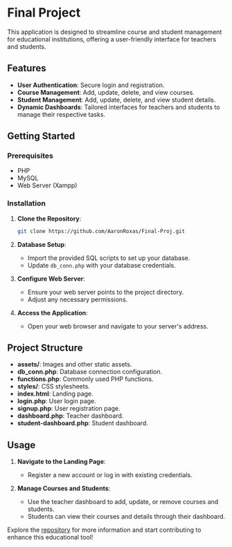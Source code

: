 # Final Project

This application is designed to streamline course and student management for educational institutions, offering a user-friendly interface for teachers and students.

## Features

- **User Authentication**: Secure login and registration.
- **Course Management**: Add, update, delete, and view courses.
- **Student Management**: Add, update, delete, and view student details.
- **Dynamic Dashboards**: Tailored interfaces for teachers and students to manage their respective tasks.

## Getting Started

### Prerequisites

- PHP
- MySQL
- Web Server (Xampp)

### Installation

1. **Clone the Repository**:
   ```sh
   git clone https://github.com/AaronRoxas/Final-Proj.git
   ```
2. **Database Setup**:
   - Import the provided SQL scripts to set up your database.
   - Update `db_conn.php` with your database credentials.

3. **Configure Web Server**:
   - Ensure your web server points to the project directory.
   - Adjust any necessary permissions.

4. **Access the Application**:
   - Open your web browser and navigate to your server's address.

## Project Structure

- **assets/**: Images and other static assets.
- **db_conn.php**: Database connection configuration.
- **functions.php**: Commonly used PHP functions.
- **styles/**: CSS stylesheets.
- **index.html**: Landing page.
- **login.php**: User login page.
- **signup.php**: User registration page.
- **dashboard.php**: Teacher dashboard.
- **student-dashboard.php**: Student dashboard.

## Usage

1. **Navigate to the Landing Page**:
   - Register a new account or log in with existing credentials.

2. **Manage Courses and Students**:
   - Use the teacher dashboard to add, update, or remove courses and students.
   - Students can view their courses and details through their dashboard.

Explore the [repository](https://github.com/AaronRoxas/Final-Proj) for more information and start contributing to enhance this educational tool!

